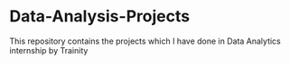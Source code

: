 # Data-Analysis-Projects
This repository contains the projects which I have done in  Data Analytics internship by Trainity
